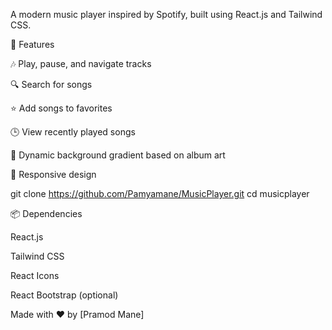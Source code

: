 A modern music player inspired by Spotify, built using React.js and Tailwind CSS.

🚀 Features

🎶 Play, pause, and navigate tracks

🔍 Search for songs

⭐ Add songs to favorites

🕒 View recently played songs

🎨 Dynamic background gradient based on album art

📱 Responsive design 


git clone https://github.com/Pamyamane/MusicPlayer.git
cd musicplayer



📦 Dependencies

React.js

Tailwind CSS

React Icons

React Bootstrap (optional)



Made with ❤️ by [Pramod Mane]